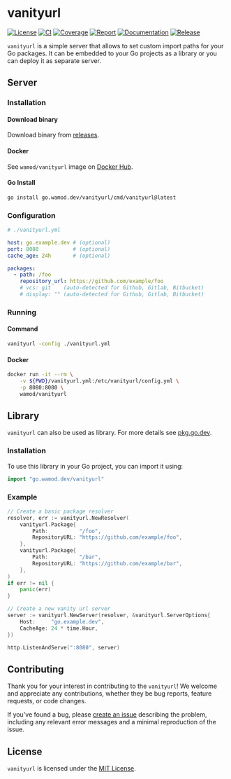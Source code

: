 # vanityurl

[![License][license.icon]][license.page]
[![CI][ci.icon]][ci.page]
[![Coverage][coverage.icon]][coverage.page]
[![Report][report.icon]][report.page]
[![Documentation][docs.icon]][docs.page]
[![Release][release.icon]][release.page]

`vanityurl` is a simple server that allows to set custom import paths for your Go packages.
It can be embedded to your Go projects as a library or you can deploy it as separate server.

## Server

### Installation

#### Download binary

Download binary from [releases][release.page].

#### Docker

See `wamod/vanityurl` image on [Docker Hub][docker.page].

#### Go Install

```sh
go install go.wamod.dev/vanityurl/cmd/vanityurl@latest
```

### Configuration

```yml
# ./vanityurl.yml

host: go.example.dev # (optional)
port: 8080           # (optional)
cache_age: 24h       # (optional)

packages:
  - path: /foo
    repository_url: https://github.com/example/foo
    # vcs: git    (auto-detected for Github, Gitlab, Bitbucket)
    # display: "" (auto-detected for Github, Gitlab, Bitbucket)
```

### Running

#### Command

```sh
vanityurl -config ./vanityurl.yml
```

#### Docker

```sh
docker run -it --rm \
    -v ${PWD}/vanityurl.yml:/etc/vanityurl/config.yml \
    -p 8080:8080 \
    wamod/vanityurl
```

## Library

`vanityurl` can also be used as library. For more details see [pkg.go.dev][docs.page].

### Installation 

To use this library in your Go project, you can import it using:

```go
import "go.wamod.dev/vanityurl"
```

### Example

```go
// Create a basic package resolver
resolver, err := vanityurl.NewResolver(
	vanityurl.Package{
		Path:          "/foo",
		RepositoryURL: "https://github.com/example/foo",
	},
	vanityurl.Package{
		Path:          "/bar",
		RepositoryURL: "https://github.com/example/bar",
	},
)
if err != nil {
	panic(err)
}

// Create a new vanity url server
server := vanityurl.NewServer(resolver, &vanityurl.ServerOptions{
	Host:     "go.example.dev",
	CacheAge: 24 * time.Hour,
})

http.ListenAndServe(":8080", server)
```


## Contributing

Thank you for your interest in contributing to the `vanityurl`! We welcome and appreciate any contributions, whether they be bug reports, feature requests, or code changes.

If you've found a bug, please [create an issue][issue.page] describing the problem, including any relevant error messages and a minimal reproduction of the issue.

## License

`vanityurl` is licensed under the [MIT License][license.page].

[issue.page]:    https://github.com/wamod-dev/vanityurl/issues/new/choose
[license.icon]:  https://img.shields.io/badge/license-MIT-green.svg
[license.page]:  https://github.com/wamod-dev/vanityurl/blob/main/LICENSE
[ci.icon]:       https://github.com/wamod-dev/vanityurl/actions/workflows/go.yml/badge.svg
[ci.page]:       https://github.com/wamod-dev/vanityurl/actions/workflows/go.yml
[coverage.icon]: https://codecov.io/gh/wamod-dev/vanityurl/graph/badge.svg?token=MHCY50YZA3
[coverage.page]: https://codecov.io/gh/wamod-dev/vanityurl
[report.icon]:   https://goreportcard.com/badge/go.wamod.dev/vanityurl
[report.page]:   https://goreportcard.com/report/go.wamod.dev/vanityurl
[docs.icon]:     https://godoc.org/go.wamod.dev/vanityurl?status.svg
[docs.page]:     http://pkg.go.dev/go.wamod.dev/vanityurl
[release.icon]:  https://img.shields.io/github/release/wamod-dev/vanityurl.svg
[release.page]:  https://github.com/wamod-dev/vanityurl/releases/latest
[docker.page]:   https://hub.docker.com/r/wamod/vanityurl